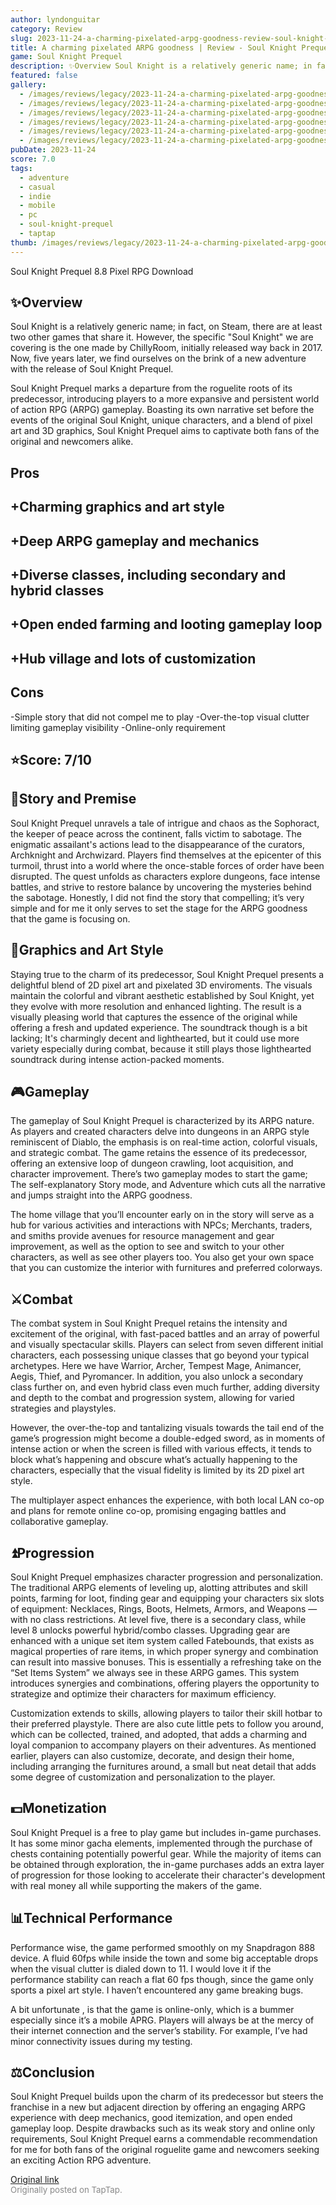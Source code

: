 ```yaml
---
author: lyndonguitar
category: Review
slug: 2023-11-24-a-charming-pixelated-arpg-goodness-review-soul-knight-prequel
title: A charming pixelated ARPG goodness | Review - Soul Knight Prequel
game: Soul Knight Prequel
description: ✨Overview Soul Knight is a relatively generic name; in fact, on Steam, there are at least two other games that share it. However, the specific "Soul Knight" we are covering is the one made by ChillyRoom, initially released way back in 2017. Now, five years later, we find ourselves on the brink of a new adventure with the release of Soul Knight Prequel.
featured: false
gallery:
  - /images/reviews/legacy/2023-11-24-a-charming-pixelated-arpg-goodness--review---soul-knight-prequel-0.avif
  - /images/reviews/legacy/2023-11-24-a-charming-pixelated-arpg-goodness--review---soul-knight-prequel-1.avif
  - /images/reviews/legacy/2023-11-24-a-charming-pixelated-arpg-goodness--review---soul-knight-prequel-2.avif
  - /images/reviews/legacy/2023-11-24-a-charming-pixelated-arpg-goodness--review---soul-knight-prequel-3.avif
  - /images/reviews/legacy/2023-11-24-a-charming-pixelated-arpg-goodness--review---soul-knight-prequel-4.avif
  - /images/reviews/legacy/2023-11-24-a-charming-pixelated-arpg-goodness--review---soul-knight-prequel-5.avif
pubDate: 2023-11-24
score: 7.0
tags:
  - adventure
  - casual
  - indie
  - mobile
  - pc
  - soul-knight-prequel
  - taptap
thumb: /images/reviews/legacy/2023-11-24-a-charming-pixelated-arpg-goodness--review---soul-knight-prequel-0.avif
---
```


Soul Knight Prequel
8.8
Pixel
RPG
Download


## ✨Overview
Soul Knight is a relatively generic name; in fact, on Steam, there are at least two other games that share it. However, the specific "Soul Knight" we are covering is the one made by ChillyRoom, initially released way back in 2017. Now, five years later, we find ourselves on the brink of a new adventure with the release of Soul Knight Prequel.

Soul Knight Prequel marks a departure from the roguelite roots of its predecessor, introducing players to a more expansive and persistent world of action RPG (ARPG) gameplay. Boasting its own narrative set before the events of the original Soul Knight, unique characters, and a blend of pixel art and 3D graphics, Soul Knight Prequel aims to captivate both fans of the original and newcomers alike.




## Pros



## +Charming graphics and art style

## +Deep ARPG gameplay and mechanics

## +Diverse classes, including secondary and hybrid classes

## +Open ended farming and looting gameplay loop

## +Hub village and lots of customization




## Cons


-Simple story that did not compel me to play
-Over-the-top visual clutter limiting gameplay visibility
-Online-only requirement


## ⭐️Score: 7/10


## 📖Story and Premise

Soul Knight Prequel unravels a tale of intrigue and chaos as the Sophoract, the keeper of peace across the continent, falls victim to sabotage. The enigmatic assailant's actions lead to the disappearance of the curators, Archknight and Archwizard. Players find themselves at the epicenter of this turmoil, thrust into a world where the once-stable forces of order have been disrupted. The quest unfolds as characters explore dungeons, face intense battles, and strive to restore balance by uncovering the mysteries behind the sabotage. Honestly, I did not find the story that compelling; it’s very simple and for me it only serves to set the stage for the ARPG goodness that the game is focusing on.


## 🎨Graphics and Art Style

Staying true to the charm of its predecessor, Soul Knight Prequel presents a delightful blend of 2D pixel art and pixelated 3D enviroments. The visuals maintain the colorful and vibrant aesthetic established by Soul Knight, yet they evolve with more resolution and enhanced lighting. The result is a visually pleasing world that captures the essence of the original while offering a fresh and updated experience. The soundtrack though is a bit lacking; It's charmingly decent and lighthearted, but it could use more variety especially during combat, because it still plays those lighthearted soundtrack during intense action-packed moments.


## 🎮Gameplay

The gameplay of Soul Knight Prequel is characterized by its ARPG nature. As players and created characters delve into dungeons in an ARPG style reminiscent of Diablo, the emphasis is on real-time action, colorful visuals, and strategic combat. The game retains the essence of its predecessor, offering an extensive loop of dungeon crawling, loot acquisition, and character improvement. There’s two gameplay modes to start the game; The self-explanatory Story mode, and Adventure which cuts all the narrative and jumps straight into the ARPG goodness.

The home village that you’ll encounter early on in the story will serve as a hub for various activities and interactions with NPCs; Merchants, traders, and smiths provide avenues for resource management and gear improvement, as well as the option to see and switch to your other characters, as well as see other players too. You also get your own space that you can customize the interior with furnitures and preferred colorways.


## ⚔️Combat

The combat system in Soul Knight Prequel retains the intensity and excitement of the original, with fast-paced battles and an array of powerful and visually spectacular skills. Players can select from seven different initial characters, each possessing unique classes that go beyond your typical archetypes. Here we have Warrior, Archer, Tempest Mage, Animancer, Aegis, Thief, and Pyromancer. In addition, you also unlock a secondary class further on, and even hybrid class even much further, adding diversity and depth to the combat and progression system, allowing for varied strategies and playstyles.

However, the over-the-top and tantalizing visuals towards the tail end of the game’s progression might become a double-edged sword, as in moments of intense action or when the screen is filled with various effects, it tends to block what’s happening and obscure what’s actually happening to the characters, especially that the visual fidelity is limited by its 2D pixel art style.

The multiplayer aspect enhances the experience, with both local LAN co-op and plans for remote online co-op, promising engaging battles and collaborative gameplay.


## ⏫Progression

Soul Knight Prequel emphasizes character progression and personalization. The traditional ARPG elements of leveling up, alotting attributes and skill points, farming for loot, finding gear and equipping your characters six slots of equipment: Necklaces, Rings, Boots, Helmets, Armors, and Weapons — with no class restrictions. At level five, there is a secondary class, while level 8 unlocks powerful hybrid/combo classes. Upgrading gear are enhanced with a unique set item system called Fatebounds, that exists as magical properties of rare items, in which proper synergy and combination can result into massive bonuses. This is essentially a refreshing take on the “Set Items System” we always see in these ARPG games. This system introduces synergies and combinations, offering players the opportunity to strategize and optimize their characters for maximum efficiency.

Customization extends to skills, allowing players to tailor their skill hotbar to their preferred playstyle. There are also cute little pets to follow you around, which can be collected, trained, and adopted, that adds a charming and loyal companion to accompany players on their adventures. As mentioned earlier, players can also customize, decorate, and design their home, including arranging the furnitures around, a small but neat detail that adds some degree of customization and personalization to the player.


## 💵Monetization

Soul Knight Prequel is a free to play game but includes in-game purchases. It has some minor gacha elements, implemented through the purchase of chests containing potentially powerful gear. While the majority of items can be obtained through exploration, the in-game purchases adds an extra layer of progression for those looking to accelerate their character's development with real money all while supporting the makers of the game.


## 📊Technical Performance

Performance wise, the game performed smoothly on my Snapdragon 888 device. A fluid 60fps while inside the town and some big acceptable drops when the visual clutter is dialed down to 11.  I would love it if the performance stability can reach a flat 60 fps though, since the game only sports a pixel art style. I haven’t encountered any game breaking bugs.

A bit unfortunate , is that the game is online-only, which is a bummer especially since it’s a mobile APRG. Players will always be at the mercy of their internet connection and the server’s stability. For example, I’ve had minor connectivity issues during my testing.


## ⚖️Conclusion

Soul Knight Prequel builds upon the charm of its predecessor but steers the franchise in a new but adjacent direction by offering an engaging ARPG experience with deep mechanics, good itemization, and open ended gameplay loop. Despite drawbacks such as its weak story and online only requirements, Soul Knight Prequel earns a commendable recommendation for me for both fans of the original roguelite game and newcomers seeking an exciting Action RPG adventure.

[Original link](https://www.taptap.io/post/6586307)<br><span style="font-size: 0.95em; color: #888;">Originally posted on TapTap.</span>